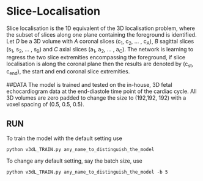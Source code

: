 # Slice-Localisation
 Slice localisation is the 1D equivalent of the 3D localisation problem, where the subset of slices along one plane containing the foreground is identified.
 Let _D_ be a 3D volume with _A_ coronal slices (c<sub>1</sub>, c<sub>2</sub>, ... , c<sub>A</sub>), _B_ sagittal slices (s<sub>1</sub>, s<sub>2</sub>, ... , s<sub>B</sub>) and _C_ axial slices (a<sub>1</sub>, a<sub>2</sub>, ... , a<sub>C</sub>). The network is learning to regress the two slice extremities encompassing the foreground, if slice localisation is along the coronal plane then the results are denoted by (c<sub>st</sub>, c<sub>end</sub>), the start and end coronal slice extremities.

 ##DATA
 The model is trained and tested on the in-house, 3D fetal echocardiogram data at the end-diastole time point of the cardiac cycle. All 3D volumes are zero padded to change the size to (192,192, 192) with a voxel spacing of (0.5, 0.5, 0.5).

## RUN
To train the model with the default setting use 

```python v3dL_TRAIN.py any_name_to_distinguish_the_model ```

To change any default setting, say the batch size, use

```python v3dL_TRAIN.py any_name_to_distinguish_the_model -b 5 ```

